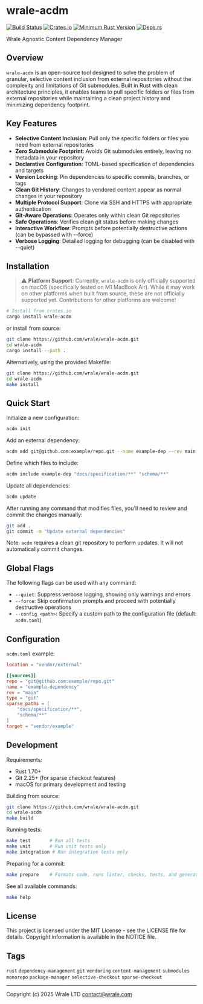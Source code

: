 # wrale-acdm

[![Build Status](https://img.shields.io/github/actions/workflow/status/wrale/wrale-acdm/ci.yml?branch=main)](https://github.com/wrale/wrale-acdm/actions/workflows/ci.yml)
[![Crates.io](https://img.shields.io/crates/v/wrale-acdm)](https://crates.io/crates/wrale-acdm)
[![Minimum Rust Version](https://img.shields.io/badge/rust-1.70%2B-orange)](https://www.rust-lang.org/)
[![Deps.rs](https://deps.rs/repo/github/wrale/wrale-acdm/status.svg)](https://deps.rs/repo/github/wrale/wrale-acdm)

Wrale Agnostic Content Dependency Manager

## Overview

`wrale-acdm` is an open-source tool designed to solve the problem of granular, selective content inclusion from external repositories without the complexity and limitations of Git submodules. Built in Rust with clean architecture principles, it enables teams to pull specific folders or files from external repositories while maintaining a clean project history and minimizing dependency footprint.

## Key Features

- **Selective Content Inclusion**: Pull only the specific folders or files you need from external repositories
- **Zero Submodule Footprint**: Avoids Git submodules entirely, leaving no metadata in your repository
- **Declarative Configuration**: TOML-based specification of dependencies and targets
- **Version Locking**: Pin dependencies to specific commits, branches, or tags
- **Clean Git History**: Changes to vendored content appear as normal changes in your repository
- **Multiple Protocol Support**: Clone via SSH and HTTPS with appropriate authentication
- **Git-Aware Operations**: Operates only within clean Git repositories
- **Safe Operations**: Verifies clean git status before making changes
- **Interactive Workflow**: Prompts before potentially destructive actions (can be bypassed with --force)
- **Verbose Logging**: Detailed logging for debugging (can be disabled with --quiet)

## Installation

> ⚠️ **Platform Support**: Currently, `wrale-acdm` is only officially supported on macOS (specifically tested on M1 MacBook Air). While it may work on other platforms when built from source, these are not officially supported yet. Contributions for other platforms are welcome!

```bash
# Install from crates.io
cargo install wrale-acdm
```

or install from source:

```bash
git clone https://github.com/wrale/wrale-acdm.git
cd wrale-acdm
cargo install --path .
```

Alternatively, using the provided Makefile:

```bash
git clone https://github.com/wrale/wrale-acdm.git
cd wrale-acdm
make install
```

## Quick Start

Initialize a new configuration:

```bash
acdm init
```

Add an external dependency:

```bash
acdm add git@github.com:example/repo.git --name example-dep --rev main --target vendor/example
```

Define which files to include:

```bash
acdm include example-dep "docs/specification/**" "schema/**"
```

Update all dependencies:

```bash
acdm update
```

After running any command that modifies files, you'll need to review and commit the changes manually:

```bash
git add .
git commit -m "Update external dependencies"
```

Note: `acdm` requires a clean git repository to perform updates. It will not automatically commit changes.

## Global Flags

The following flags can be used with any command:

- `--quiet`: Suppress verbose logging, showing only warnings and errors
- `--force`: Skip confirmation prompts and proceed with potentially destructive operations
- `--config <path>`: Specify a custom path to the configuration file (default: `acdm.toml`)

## Configuration

`acdm.toml` example:

```toml
location = "vendor/external"

[[sources]]
repo = "git@github.com:example/repo.git"
name = "example-dependency"
rev = "main"
type = "git"
sparse_paths = [
    "docs/specification/**",
    "schema/**"
]
target = "vendor/example"
```

## Development

Requirements:
- Rust 1.70+
- Git 2.25+ (for sparse checkout features)
- macOS for primary development and testing

Building from source:

```bash
git clone https://github.com/wrale/wrale-acdm.git
cd wrale-acdm
make build
```

Running tests:

```bash
make test       # Run all tests
make unit       # Run unit tests only
make integration # Run integration tests only
```

Preparing for a commit:

```bash
make prepare    # Formats code, runs linter, checks, tests, and generates docs
```

See all available commands:

```bash
make help
```

## License

This project is licensed under the MIT License - see the LICENSE file for details. Copyright information is available in the NOTICE file.

## Tags

`rust` `dependency-management` `git` `vendoring` `content-management` `submodules` `monorepo` `package-manager` `selective-checkout` `sparse-checkout`

---

Copyright (c) 2025 Wrale LTD <contact@wrale.com>
